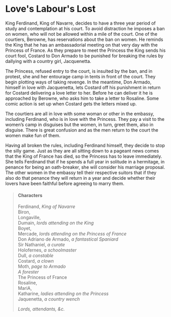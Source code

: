 <!-- ======================================================================
--- Search engine
title:          Love's Labour's Lost
keywords:       love, labour, lost, comedy
description:    Love's Labour's Lost by William Shakespeare.
--- Menu system
order:          50
text:           Love's Labour's Lost
hidden:         false
umbel:          false
--- Page properties
id:             
document:       
layout:         layout-2-left
$-left:         play-list
searchable:     true
======================================================================= -->

# Love's Labour's Lost

King Ferdinand, King of Navarre, decides to have a three year period of study
and contemplation at his court. To avoid distraction he imposes a ban on women,
who will not be allowed within a mile of the court. One of the courtiers,
Berowne, has reservations about the ban on women. He reminds the King that he
has an ambassadorial meeting on that very day with the Princess of France. As
they prepare to meet the Princess the King sends his court fool, Costard to Don
Armado to be punished for breaking the rules by dallying with a country girl,
Jacquenetta.

The Princess, refused entry to the court, is insulted by the ban, and in protest,
she and her entourage camp in tents in front of the court. They begin plotting
ways of taking revenge. In the meantime, Don Armado, himself in love with
Jacquenetta, lets Costard off his punishment in return for Costard delivering a
love letter to her. Before he can deliver it he is approached by Berowne, who
asks him to take a letter to Rosaline. Some comic action is set up when Costard
gets the letters mixed up.

The courtiers are all in love with some woman or other in the embassy, including
Ferdinand, who is in love with the Princess. They pay a visit to the women’s
camp in disguises but the women, in turn, greet them, also in disguise. There is
great confusion and as the men return to the court the women make fun of them.

Having all broken the rules, including Ferdinand himself, they decide to stop
the silly game. Just as they are all sitting down to a pageant news comes that
the King of France has died, so the Princess has to leave immediately. She tells
Ferdinand that if he spends a full year in solitude in a hermitage, in penance
for being an oath-breaker, she will consider his marriage proposal. The other
women in the embassy tell their respective suitors that if they also do that
penance they will return in a year and decide whether their lovers have been
faithful before agreeing to marry them.

>   #### Characters
>   
>   Ferdinand, _King of Navarre_  
    Biron,  
    Longaville,  
    Dumain, _lords attending on the King_  
    Boyet,  
    Mercade, _lords attending on the Princess of France_  
    Don Adriano de Armado, _a fantastical Spaniard_  
    Sir Nathaniel, _a curate_  
    Holofernes, _a schoolmaster_  
    Dull, _a constable_  
    Costard, _a clown_  
    Moth, _page to Armado_  
    _A forester_  
    The Princess of France  
    Rosaline,  
    MariA,  
    Katharine, _ladies attending on the Princess_  
    Jaquenetta, _a country wench_
>   
>   _Lords, attendants, &c._
